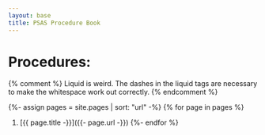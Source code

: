 ```yaml
---
layout: base
title: PSAS Procedure Book
---
```


# Procedures:
{% comment %}
Liquid is weird.
The dashes in the liquid tags are necessary to make the whitespace work out correctly.
{% endcomment %}

{%- assign pages = site.pages | sort: "url" -%}
{% for page in pages %}
1. [{{ page.title -}}]({{- page.url -}})
{%- endfor %}
